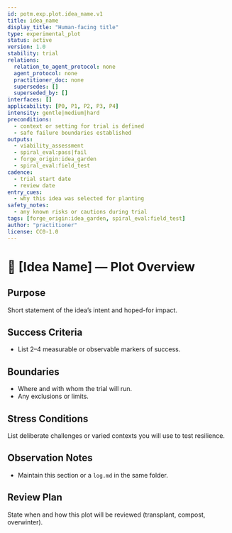 ```yaml
---
id: potm.exp.plot.idea_name.v1
title: idea_name
display_title: "Human-facing title"
type: experimental_plot
status: active
version: 1.0
stability: trial
relations:
  relation_to_agent_protocol: none
  agent_protocol: none
  practitioner_doc: none
  supersedes: []
  superseded_by: []
interfaces: []
applicability: [P0, P1, P2, P3, P4]
intensity: gentle|medium|hard
preconditions:
  - context or setting for trial is defined
  - safe failure boundaries established
outputs:
  - viability_assessment
  - spiral_eval:pass|fail
  - forge_origin:idea_garden
  - spiral_eval:field_test
cadence:
  - trial start date
  - review date
entry_cues:
  - why this idea was selected for planting
safety_notes:
  - any known risks or cautions during trial
tags: [forge_origin:idea_garden, spiral_eval:field_test]
author: "practitioner"
license: CC0-1.0
---
```


# 🌱 [Idea Name] — Plot Overview

## Purpose
Short statement of the idea’s intent and hoped-for impact.

## Success Criteria
- List 2–4 measurable or observable markers of success.

## Boundaries
- Where and with whom the trial will run.
- Any exclusions or limits.

## Stress Conditions
List deliberate challenges or varied contexts you will use to test resilience.

## Observation Notes
- Maintain this section or a `log.md` in the same folder.

## Review Plan
State when and how this plot will be reviewed (transplant, compost, overwinter).
